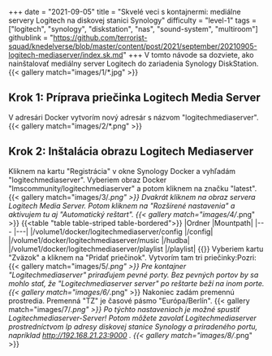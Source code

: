 +++
date = "2021-09-05"
title = "Skvelé veci s kontajnermi: mediálne servery Logitech na diskovej stanici Synology"
difficulty = "level-1"
tags = ["logitech", "synology", "diskstation", "nas", "sound-system", "multiroom"]
githublink = "https://github.com/terrorist-squad/knedelverse/blob/master/content/post/2021/september/20210905-logitech-mediaserver/index.sk.md"
+++
V tomto návode sa dozviete, ako nainštalovať mediálny server Logitech do zariadenia Synology DiskStation.
{{< gallery match="images/1/*.jpg" >}}

## Krok 1: Príprava priečinka Logitech Media Server
V adresári Docker vytvorím nový adresár s názvom "logitechmediaserver".
{{< gallery match="images/2/*.png" >}}

## Krok 2: Inštalácia obrazu Logitech Mediaserver
Kliknem na kartu "Registrácia" v okne Synology Docker a vyhľadám "logitechmediaserver". Vyberiem obraz Docker "lmscommunity/logitechmediaserver" a potom kliknem na značku "latest".
{{< gallery match="images/3/*.png" >}}
Dvakrát kliknem na obraz servera Logitech Media Server. Potom kliknem na "Rozšírené nastavenia" a aktivujem tu aj "Automatický reštart".
{{< gallery match="images/4/*.png" >}}
{{<table "table table-striped table-bordered">}}
|Ordner |Mountpath|
|--- |---|
|/volume1/docker/logitechmediaserver/config |/config|
|/volume1/docker/logitechmediaserver/music |/hudba|
|/volume1/docker/logitechmediaserver/playlist |/playlist|
{{</table>}}
Vyberiem kartu "Zväzok" a kliknem na "Pridať priečinok". Vytvorím tam tri priečinky:Pozri:
{{< gallery match="images/5/*.png" >}}
Pre kontajner "Logitechmediaserver" priraďujem pevné porty. Bez pevných portov by sa mohlo stať, že "Logitechmediaserver server" po reštarte beží na inom porte.
{{< gallery match="images/6/*.png" >}}
Nakoniec zadám premennú prostredia. Premenná "TZ" je časové pásmo "Európa/Berlín".
{{< gallery match="images/7/*.png" >}}
Po týchto nastaveniach je možné spustiť Logitechmediaserver-Server! Potom môžete zavolať Logitechmediaserver prostredníctvom Ip adresy diskovej stanice Synology a priradeného portu, napríklad http://192.168.21.23:9000 .
{{< gallery match="images/8/*.png" >}}


